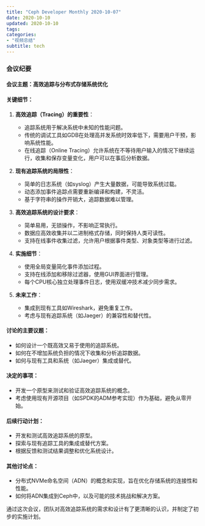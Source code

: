 ```yaml
---
title: "Ceph Developer Monthly 2020-10-07"
date: 2020-10-10
updated: 2020-10-10
tags:
categories:
- "视频总结"
subtitle: tech
---
```



### 会议纪要

#### 会议主题：高效追踪与分布式存储系统优化

#### 关键细节：
1. **高效追踪（Tracing）的重要性**：
   - 追踪系统用于解决系统中未知的性能问题。
   - 传统的调试工具如GDB在处理高并发系统时效率低下，需要用户干预，影响系统性能。
   - 在线追踪（Online Tracing）允许系统在不等待用户输入的情况下继续运行，收集和保存变量变化，用户可以在事后分析数据。

2. **现有追踪系统的局限性**：
   - 简单的日志系统（如syslog）产生大量数据，可能导致系统过载。
   - 动态添加事件追踪点需要重新编译和构建，不灵活。
   - 基于字符串的操作开销大，追踪数据难以管理。

3. **高效追踪系统的设计要求**：
   - 简单易用，无锁操作，不影响正常执行。
   - 数据应高效收集并以二进制格式存储，同时保持人类可读性。
   - 支持在线事件收集过滤，允许用户根据事件类型、对象类型等进行过滤。

4. **实施细节**：
   - 使用全局变量简化事件添加过程。
   - 支持在线添加和移除过滤器，使用GUI界面进行管理。
   - 每个CPU核心独立处理事件日志，使用双缓冲技术减少同步需求。

5. **未来工作**：
   - 集成到现有工具如Wireshark，避免重复工作。
   - 考虑与现有追踪系统（如Jaeger）的兼容性和替代性。

#### 讨论的主要议题：
- 如何设计一个既高效又易于使用的追踪系统。
- 如何在不增加系统负担的情况下收集和分析追踪数据。
- 如何与现有工具和系统（如Jaeger）集成或替代。

#### 决定的事项：
- 开发一个原型来测试和验证高效追踪系统的概念。
- 考虑使用现有开源项目（如SPDK的ADM参考实现）作为基础，避免从零开始。

#### 后续行动计划：
- 开发和测试高效追踪系统的原型。
- 探索与现有追踪工具的集成或替代方案。
- 根据反馈和测试结果调整和优化系统设计。

#### 其他讨论点：
- 分布式NVMe命名空间（ADN）的概念和实现，旨在优化存储系统的连接性和性能。
- 如何将ADN集成到Ceph中，以及可能的技术挑战和解决方案。

通过这次会议，团队对高效追踪系统的需求和设计有了更清晰的认识，并制定了初步的实施计划。